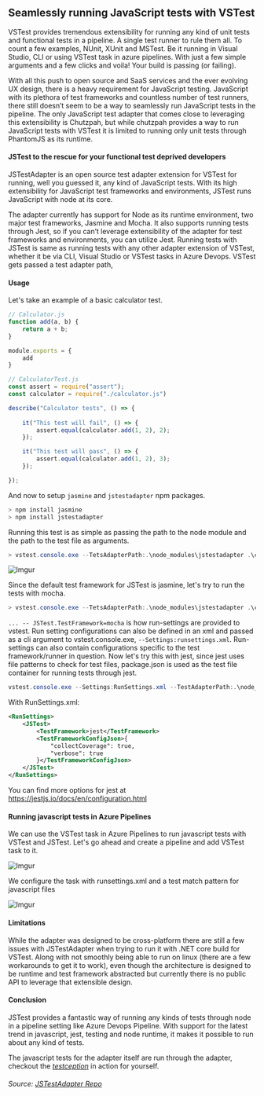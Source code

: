 ## Seamlessly running JavaScript tests with VSTest
VSTest provides tremendous extensibility for running any kind of unit tests and functional tests in a pipeline. A single test runner to rule them all. To count a few examples, NUnit, XUnit and MSTest. Be it running in Visual Studio, CLI or using VSTest task in azure pipelines. With just a few simple arguments and a few clicks and voila! Your build is passing (or failing).

With all this push to open source and SaaS services and the ever evolving UX design, there is a heavy requirement for JavaScript testing. JavaScript with its plethora of test frameworks and countless number of test runners, there still doesn’t seem to be a way to seamlessly run JavaScript tests in the pipeline. The only JavaScript test adapter that comes close to leveraging this extensibility is Chutzpah, but while chutzpah provides a way to run JavaScript tests with VSTest it is limited to running only unit tests through PhantomJS as its runtime.

#### JSTest to the rescue for your functional test deprived developers 
JSTestAdapter is an open source test adapter extension for VSTest for running, well you guessed it, any kind of JavaScript tests. With its high extensibility for JavaScript test frameworks and environments, JSTest runs JavaScript with node at its core.

The adapter currently has support for Node as its runtime environment, two major test frameworks, Jasmine and Mocha. It also supports running tests through Jest, so if you can’t leverage extensibility of the adapter for test frameworks and environments, you can utilize Jest. Running tests with JSTest is same as running tests with any other adapter extension of VSTest, whether it be via CLI, Visual Studio or VSTest tasks in Azure Devops. VSTest gets passed a test adapter path, 

#### Usage

Let's take an example of a basic calculator test.

```javascript
// Calculator.js
function add(a, b) {
    return a + b;
}

module.exports = {
    add
}
```

```javascript
// CalculatorTest.js
const assert = require("assert");
const calculator = require("./calculator.js")

describe("Calculator tests", () => {
    
    it("This test will fail", () => {
        assert.equal(calculator.add(1, 2), 2);
    });

    it("This test will pass", () => {
        assert.equal(calculator.add(1, 2), 3);
    });

});
```

And now to setup `jasmine` and `jstestadapter` npm packages.

```powershell
> npm install jasmine
> npm install jstestadapter
```

Running this test is as simple as passing the path to the node module and the path to the test file as arguments.

```powershell
> vstest.console.exe --TetsAdapterPath:.\node_modules\jstestadapter .\calculatortest.js
```

![Imgur](https://i.imgur.com/bwrEbDJ.png)

Since the default test framework for JSTest is jasmine, let's try to run the tests with mocha. 

```powershell
> vstest.console.exe --TetsAdapterPath:.\node_modules\jstestadapter .\calculatortest.js -- JSTest.TestFramework=mocha
```

`... -- JSTest.TestFramework=mocha` is how run-settings are provided to vstest. Run setting configurations can also be defined in an xml and passed as a cli argument to vstest.console.exe, `--Settings:runsettings.xml`. Run-settings can also contain configurations specific to the test framework/runner in question. Now let's try this with jest, since jest uses file patterns to check for test files, package.json is used as the test file container for running tests through jest.

```powershell
vstest.console.exe --Settings:RunSettings.xml --TestAdapterPath:.\node_modules\jstestadapter .\package.json
```

With RunSettings.xml:
```xml
<RunSettings>
    <JSTest>
        <TestFramework>jest</TestFramework>
        <TestFrameworkConfigJson>{
            "collectCoverage": true,
            "verbose": true
        }</TestFrameworkConfigJson>
    </JSTest>
</RunSettings>
```

You can find more options for jest at https://jestjs.io/docs/en/configuration.html

#### Running javascript tests in Azure Pipelines

We can use the VSTest task in Azure Pipelines to run javascript tests with VSTest and JSTest. Let's go ahead and create a pipeline and add VSTest task to it.

![Imgur](https://i.imgur.com/wVinSKh.png)

We configure the task with runsettings.xml and a test match pattern for javascript files

![Imgur](https://i.imgur.com/gsDeQcX.png)

#### Limitations

While the adapter was designed to be cross-platform there are still a few issues with JSTestAdapter when trying to run it with .NET core build for VSTest. Along with not smoothly being able to run on linux (there are a few workarounds to get it to work), even though the architecture is designed to be runtime and test framework abstracted but currently there is no public API to leverage that extensible design.

#### Conclusion

JSTest provides a fantastic way of running any kinds of tests through node in a pipeline setting like Azure Devops Pipeline. With support for the latest trend in javascript, jest, testing and node runtime, it makes it possible to run about any kind of tests.

The javascript tests for the adapter itself are run through the adapter, checkout the [_testception_](https://dev.azure.com/karanjitsingh/JSTestAdapter/_build/results?buildId=108&view=results) in action for yourself.

###### Source: [JSTestAdapter Repo](https://github.com/karanjitsingh/JSTestAdapter/)
